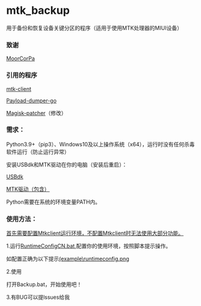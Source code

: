 # mtk_backup

用于备份和恢复设备关键分区的程序（适用于使用MTK处理器的MIUI设备）

### 致谢
[MoorCorPa](https://github.com/MoorCorPa)

### 引用的程序

[mtk-client](https://github.com/bkerler/mtkclient)

[Payload-dumper-go](https://github.com/ssut/payload-dumper-go)

[Magisk-patcher](https://github.com/affggh/Magisk_patcher)（修改）

### 需求：

Python3.9+（pip3）、Windows10及以上操作系统（x64），运行时没有任何杀毒软件运行（防止运行异常）

安装USBdk和MTK驱动在你的电脑（安装后重启）：

[USBdk](https://tangtangpan.lm379.cn/%E9%98%BF%E9%87%8C%E4%BA%91/%E8%AE%BE%E5%A4%87%E6%95%91%E6%8F%B4/UsbDk_1.0.22_x64.msi)

[MTK驱动（包含）](https://tangtangpan.lm379.cn/%E9%98%BF%E9%87%8C%E4%BA%91/%E8%AE%BE%E5%A4%87%E6%95%91%E6%8F%B4/%E6%B7%B1%E5%88%B7%E5%B7%A5%E5%85%B7%E5%92%8C%E9%A9%B1%E5%8A%A8.zip)

Python需要在系统的环境变量PATH内。

### 使用方法：

<u>首先需要配置Mtkclient运行环境，不配置Mtkclient时无法使用大部分功能。</u>

1.运行<u>RuntimeConfigCN.bat</u>,配置你的使用环境，按照脚本提示操作。

如配置正确为以下提示[(example\runtimeconfig.png](example\runtimeconfig.png)

2.使用

打开Backup.bat，开始使用吧！

[](https://github.com/Tangtangchannel/mtk_backup/blob/main/example/backup.png)

3.有BUG可以提lssues给我
